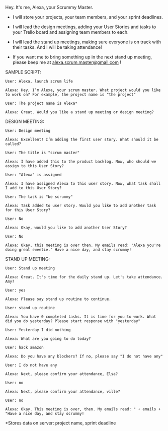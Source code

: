Hey. It's me, Alexa, your Scrummy Master.

- I will store your projects, your team members, and your sprint deadlines.

- I will lead the design meetings, adding your User Stories and tasks to your Trello board and assigning team members to each.

- I will lead the stand up meetings, making sure everyone is on track with their tasks. And I will be taking attendance!

- If you want me to bring something up in the next stand up meeting, please beep me at alexa.scrum.master@gmail.com !




SAMPLE SCRIPT:
  

    User: Alexa, launch scrum life

    Alexa: Hey, I’m Alexa, your scrum master. What project would you like to work on? For example, the project name is "the project"

    User: The project name is Alexa*

    Alexa: Great. Would you like a stand up meeting or design meeting?
  
  
DESIGN MEETING:
  
    User: Design meeting

    Alexa: Excellent! I’m adding the first user story. What should it be called?

    User: The title is "scrum master"

    Alexa: I have added this to the product backlog. Now, who should we assign to this User Story?

    User: "Alexa" is assigned

    Alexa: I have assigned Alexa to this user story. Now, what task shall I add to this User Story?

    User: The task is "be scrummy"
    
    Alexa: Task added to user story. Would you like to add another task for this User Story?
    
    User: No
    
    Alexa: Okay, would you like to add another User Story?
    
    User: No
    
    Alexa: Okay, this meeting is over then. My emails read: "Alexa you're doing great sweetie." Have a nice day, and stay scrummy!
 
 
STAND UP MEETING:
 
    User: Stand up meeting

    Alexa: Great. It's time for the daily stand up. Let's take attendance. Amy?
    
    User: yes
    
    Alexa: Please say stand up routine to continue.
    
    User: stand up routine
    
    Alexa: You have 0 completed tasks. It is time for you to work. What did you do yesterday? Please start response with "yesterday"
    
    User: Yesterday I did nothing
    
    Alexa: What are you going to do today?
    
    User: hack amazon
    
    Alexa: Do you have any blockers? If no, please say "I do not have any"
    
    User: I do not have any
    
    Alexa: Next, please confirm your attendance, Elsa?
    
    User: no
    
    Alexa: Next, please confirm your attendance, ville?
    
    User: no
    
    Alexa: Okay. This meeting is over, then. My emails read: " + emails + "Have a nice day, and stay scrummy!
    
    
    
    


*Stores data on server: project name, sprint deadline

